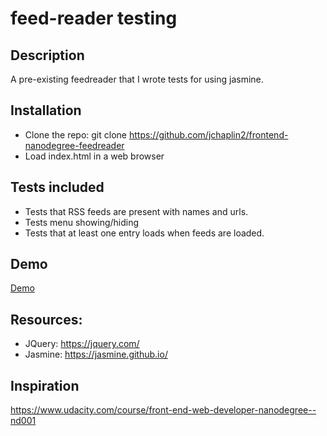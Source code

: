# feed-reader testing

## Description
A pre-existing feedreader that I wrote tests for using jasmine.

## Installation
* Clone the repo: git clone https://github.com/jchaplin2/frontend-nanodegree-feedreader
* Load index.html in a web browser

## Tests included
* Tests that RSS feeds are present with names and urls.
* Tests menu showing/hiding
* Tests that at least one entry loads when feeds are loaded. 

## Demo
[Demo](https://jchaplin2.github.io/frontend-nanodegree-feedreader/)

## Resources:
* JQuery: https://jquery.com/
* Jasmine: https://jasmine.github.io/

## Inspiration
https://www.udacity.com/course/front-end-web-developer-nanodegree--nd001
